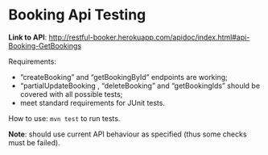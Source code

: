 # Booking Api Testing

**Link to API**: 
http://restful-booker.herokuapp.com/apidoc/index.html#api-Booking-GetBookings 


Requirements:
* ”createBooking” and “getBookingById” endpoints are working;
* “partialUpdateBooking , “deleteBooking” and “getBookingIds” should be covered with all possible tests;
* meet standard requirements for JUnit tests.


How to use:
```mvn test``` to run tests.


**Note**: should use current API behaviour as specified (thus some checks must be failed).
